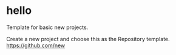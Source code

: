 # hello
Template for basic new projects.

Create a new project and choose this as the Repository template.
https://github.com/new

